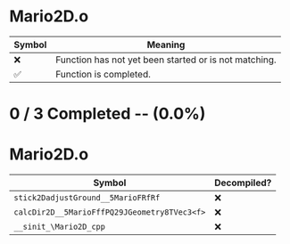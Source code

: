 # Mario2D.o
| Symbol | Meaning 
| ------------- | ------------- 
| :x: | Function has not yet been started or is not matching. 
| :white_check_mark: | Function is completed. 


# 0 / 3 Completed -- (0.0%)
# Mario2D.o
| Symbol | Decompiled? |
| ------------- | ------------- |
| `stick2DadjustGround__5MarioFRfRf` | :x: |
| `calcDir2D__5MarioFffPQ29JGeometry8TVec3<f>` | :x: |
| `__sinit_\Mario2D_cpp` | :x: |
